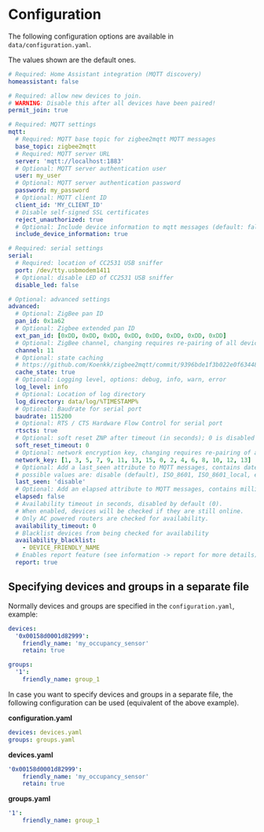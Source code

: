 # Configuration
The following configuration options are available in `data/configuration.yaml`.

The values shown are the default ones.

```yaml
# Required: Home Assistant integration (MQTT discovery)
homeassistant: false

# Required: allow new devices to join.
# WARNING: Disable this after all devices have been paired!
permit_join: true

# Required: MQTT settings
mqtt:
  # Required: MQTT base topic for zigbee2mqtt MQTT messages
  base_topic: zigbee2mqtt
  # Required: MQTT server URL
  server: 'mqtt://localhost:1883'
  # Optional: MQTT server authentication user
  user: my_user
  # Optional: MQTT server authentication password
  password: my_password
  # Optional: MQTT client ID
  client_id: 'MY_CLIENT_ID'
  # Disable self-signed SSL certificates
  reject_unauthorized: true
  # Optional: Include device information to mqtt messages (default: false)
  include_device_information: true

# Required: serial settings
serial:
  # Required: location of CC2531 USB sniffer
  port: /dev/tty.usbmodem1411
  # Optional: disable LED of CC2531 USB sniffer
  disable_led: false

# Optional: advanced settings
advanced:
  # Optional: ZigBee pan ID
  pan_id: 0x1a62
  # Optional: Zigbee extended pan ID
  ext_pan_id: [0xDD, 0xDD, 0xDD, 0xDD, 0xDD, 0xDD, 0xDD, 0xDD]
  # Optional: ZigBee channel, changing requires re-pairing of all devices.
  channel: 11
  # Optional: state caching
  # https://github.com/Koenkk/zigbee2mqtt/commit/9396bde1f3b022e0f634487d1a37d2a5127c8cb3#diff-f68567477d803b49930337bf7fe1556bR16
  cache_state: true
  # Optional: Logging level, options: debug, info, warn, error
  log_level: info
  # Optional: Location of log directory
  log_directory: data/log/%TIMESTAMP%
  # Optional: Baudrate for serial port
  baudrate: 115200
  # Optional: RTS / CTS Hardware Flow Control for serial port
  rtscts: true
  # Optional: soft reset ZNP after timeout (in seconds); 0 is disabled
  soft_reset_timeout: 0
  # Optional: network encryption key, changing requires re-pairing of all devices.
  network_key: [1, 3, 5, 7, 9, 11, 13, 15, 0, 2, 4, 6, 8, 10, 12, 13]
  # Optional: Add a last_seen attribute to MQTT messages, contains date/time of last Zigbee message
  # possible values are: disable (default), ISO_8601, ISO_8601_local, epoch
  last_seen: 'disable'
  # Optional: Add an elapsed attribute to MQTT messages, contains milliseconds since the previous msg
  elapsed: false
  # Availability timeout in seconds, disabled by default (0).
  # When enabled, devices will be checked if they are still online.
  # Only AC powered routers are checked for availability.
  availability_timeout: 0
  # Blacklist devices from being checked for availability
  availability_blacklist:
    - DEVICE_FRIENDLY_NAME
  # Enables report feature (see information -> report for more details)
  report: true
```

## Specifying devices and groups in a separate file
Normally devices and groups are specified in the `configuration.yaml`, example:

```yaml
devices:
  '0x00158d0001d82999':
    friendly_name: 'my_occupancy_sensor'
    retain: true

groups:
  '1':
    friendly_name: group_1
```

In case you want to specify devices and groups in a separate file, the following configuration can be used (equivalent of the above example).

**configuration.yaml**
```yaml
devices: devices.yaml
groups: groups.yaml
```

**devices.yaml**
```yaml
'0x00158d0001d82999':
    friendly_name: 'my_occupancy_sensor'
    retain: true
```

**groups.yaml**
```yaml
'1':
    friendly_name: group_1
```
